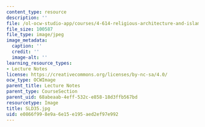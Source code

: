 ```yaml
---
content_type: resource
description: ''
file: /ol-ocw-studio-app/courses/4-614-religious-architecture-and-islamic-cultures-fall-2002/e0866f998e9a6e15e195aed2ef97e992_SLD35.jpg
file_size: 100587
file_type: image/jpeg
image_metadata:
  caption: ''
  credit: ''
  image-alt: ''
learning_resource_types:
- Lecture Notes
license: https://creativecommons.org/licenses/by-nc-sa/4.0/
ocw_type: OCWImage
parent_title: Lecture Notes
parent_type: CourseSection
parent_uid: 68abeaab-4eff-532c-e858-18d3ffb567bd
resourcetype: Image
title: SLD35.jpg
uid: e0866f99-8e9a-6e15-e195-aed2ef97e992
---
```

